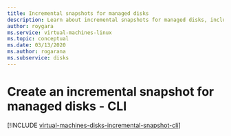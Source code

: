 ```yaml
---
title: Incremental snapshots for managed disks 
description: Learn about incremental snapshots for managed disks, including how to create them using CLI and Azure Resource Manager.
author: roygara
ms.service: virtual-machines-linux
ms.topic: conceptual
ms.date: 03/13/2020
ms.author: rogarana
ms.subservice: disks
---
```


# Create an incremental snapshot for managed disks - CLI
[!INCLUDE [virtual-machines-disks-incremental-snapshot-cli](../../../includes/virtual-machines-disks-incremental-snapshot-cli.md)]
